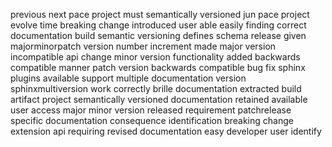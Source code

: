 previous next pace project must semantically versioned jun pace project evolve time breaking change introduced user able easily finding correct documentation build semantic versioning defines schema release given majorminorpatch version number increment made major version incompatible api change minor version functionality added backwards compatible manner patch version backwards compatible bug fix sphinx plugins available support multiple documentation version sphinxmultiversion work correctly brille documentation extracted build artifact project semantically versioned documentation retained available user access major minor version released requirement patchrelease specific documentation consequence identification breaking change extension api requiring revised documentation easy developer user identify